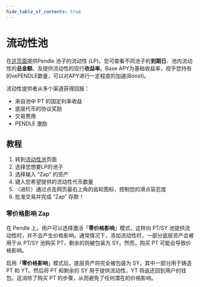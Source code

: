 ```yaml
---
hide_table_of_contents: true
---
```


# 流动性池

在[这页面](https://app.pendle.finance/pro/pools)提供Pendle 池子的流动性 (LP)。您可查看不同池子的**到期日**、池内流动性的**总金额**、及提供流动性的现行**收益率**。Base APY为基础收益率，视乎您持有的vePENDLE数量，可以对APY进行一定程度的加速(Boost)。

流动性提供者从多个渠道获得回报：

* 来自池中 PT 的固定利率收益
* 底层代币的协议奖励
* 交易费用
* PENDLE 激励

## 教程

1. 转到[流动性池](https://app.pendle.finance/pro/pools)页面
2. 选择您想要LP的池子
3. 选择输入 “Zap” 的资产
4. 键入您希望提供的流动性代币数量
5. （进阶）通过点击网页最右上角的齿轮图标，控制您的滑点容忍度
6. 批准交易并完成 “Zap” 存款！

### 零价格影响 Zap

在 Pendle 上，用户可以选择激活「**零价格影响**」模式，这样向 PT/SY 池提供流动性时，并不会产生价格影响。通常情况下，添加流动性时，一部分底层资产会被用于从 PT/SY 池购买 PT，剩余的则被包装为 SY。然而，购买 PT 可能会导致价格影响。

启用「**零价格影响**」模式后，底层资产将完全被包装为 SY，其中一部分用于铸造 PT 和 YT。然后将 PT 和剩余的 SY 用于提供流动性，YT 将返还回到用户的钱包。这消除了购买 PT 的步骤，从而避免了任何潜在的价格影响。
